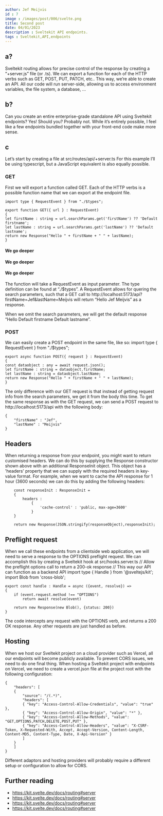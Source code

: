 ```yaml
---
author: Jef Meijvis
id : 7
image : /images/post/006/svelte.png
title: Second post
date: 04/01/2023
description : Sveltekit API endpoints.
tags : Sveltekit,API,endpoints
---
```


## a?

Sveltekit routing allows for precise control of the response by creating a “+server.js” file (or .ts). We can export a function for each of the HTTP verbs such as GET, POST, PUT, PATCH, etc.. This way, we’re able to create an API. All our code will run server-side, allowing us to access environment variables, the file system, a database, …
## b?
Can you create an entire enterprise-grade standalone API using Sveltekit endpoints? Yes! Should you? Probably not. While it’s entirely possible, I feel like a few endpoints bundled together with your front-end code make more sense.
## c
Let’s start by creating a file at src/routes/api/+server.ts For this example I’ll be using typescript, but a JavaScript equivalent is also equally possible.
### GET
First we will export a function called GET. Each of the HTTP verbs is a possible function name that we can export at the endpoint file.

    import type { RequestEvent } from "./$types";

    export function GET({ url } : RequestEvent) 
    {
    let firstName : string = url.searchParams.get('firstName') ?? 'Default firstname';
    let lastName : string = url.searchParams.get('lastName') ?? 'Default lastname';
    return new Response("Hello " + firstName + " " + lastName);
    }

#### We go deeper

#### We go deeper


#### We go deeper


The function will take a RequestEvent as input parameter. The type definition can be found at “./$types”. A RequestEvent allows for quering the search parameters, such that a GET call to http://localhost:5173/api?firstName=Jef&lastName=Meijvis will return “Hello Jef Meijvis” as a response.

When we omit the search parameters, we will get the default response “Hello Default firstname Default lastname”.
### POST
We can easily create a POST endpoint in the same file, like so:
    import type { RequestEvent } from "./$types";

    export async function POST({ request } : RequestEvent) 
    {
    const dataobject : any = await request.json();
    let firstName : string = dataobject.firstName;
    let lastName : string = dataobject.lastName;
    return new Response("Hello " + firstName + " " + lastName);
    }

The only difference with our GET request is that instead of getting request info from the search parameters, we get it from the body this time. To get the same response as with the GET request, we can send a POST request to http://localhost:5173/api with the following body:

    {
        "firstName" : "Jef",
        "lastName" : "Meijvis"
    }
## Headers
When returning a response from your endpoint, you might want to return customised headers. We can do this by supplying the Response constructor shown above with an additional ResponseInit object. This object has a 'headers' property that we can supply with the required headers in key-value format. For example, when we want to cache the API response for 1 hour (3600 seconds) we can do this by adding the following headers:

        const responseInit : ResponseInit =
        {
            headers : 
                {
                    'cache-control' : 'public, max-age=3600'
                }
        }

        return new Response(JSON.stringify(responseObject),responseInit);

## Preflight request
When we call these endpoints from a clientside web application, we will need to serve a response to the OPTIONS preflight request. We can accomplish this by creating a Sveltekit hook at src/hooks.server.ts
    // Allow the preflight options call to return a 200-ok response
    // This way our API can function as a backend API
    import type { Handle } from '@sveltejs/kit';
    import Blob from 'cross-blob';

    export const handle : Handle = async ({event, resolve}) => 
    {
        if (event.request.method !== "OPTIONS") 
            return await resolve(event)

        return new Response(new Blob(), {status: 200})
    }
The code intercepts any request with the OPTIONS verb, and returns a 200 OK response. Any other requests are just handled as before.

## Hosting
When we host our Sveltekit project on a cloud provider such as Vercel, all our endpoints will become publicly available. To prevent CORS issues, we need to do one final thing. When hosting a Sveltekit project with endpoints on Vercel, we need to create a vercel.json file at the project root with the following configuration:

    {
        "headers": [
        {
            "source": "/(.*)",
            "headers": [
            { "key": "Access-Control-Allow-Credentials", "value": "true" },
            { "key": "Access-Control-Allow-Origin", "value": "*" },
            { "key": "Access-Control-Allow-Methods", "value": "GET,OPTIONS,PATCH,DELETE,POST,PUT" },
            { "key": "Access-Control-Allow-Headers", "value": "X-CSRF-Token, X-Requested-With, Accept, Accept-Version, Content-Length, Content-MD5, Content-Type, Date, X-Api-Version" }
            ]
        }
        ]
    }

Different adaptors and hosting providers will probably require a different setup or configuration to allow for CORS.
## Further reading
- https://kit.svelte.dev/docs/routing#server
- https://kit.svelte.dev/docs/routing#server
- https://kit.svelte.dev/docs/routing#server
- https://kit.svelte.dev/docs/routing#server

